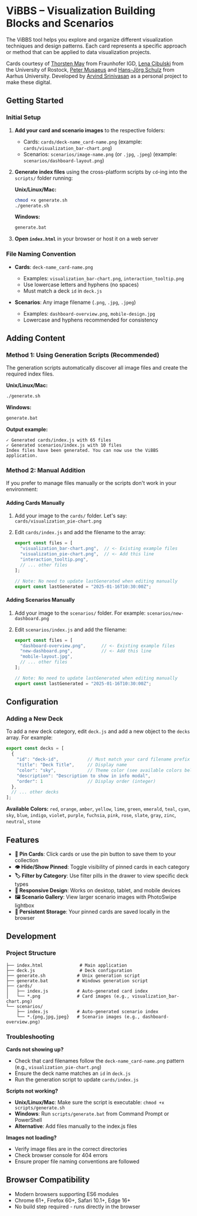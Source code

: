 # ViBBS – Visualization Building Blocks and Scenarios

The ViBBS tool helps you explore and organize different visualization techniques and design patterns. Each card represents a specific approach or method that can be applied to data visualization projects.

Cards courtesy of [Thorsten May](https://www.igd.fraunhofer.de/de/institut/mitarbeitende/thorsten-may.html) from Fraunhofer IGD, [Lena Cibulski](https://lcibulski.github.io/) from the University of Rostock, [Peter Musaeus](https://www.au.dk/en/petermus@au.dk) and [Hans-Jörg Schulz](https://cs.au.dk/~hjschulz/) from Aarhus University. Developed by [Arvind Srinivasan](https://arvindchee.nu/) as a personal project to make these digital.

## Getting Started

### Initial Setup

1. **Add your card and scenario images** to the respective folders:
   - Cards: `cards/deck-name_card-name.png` (example: `cards/visualization_bar-chart.png`)
   - Scenarios: `scenarios/image-name.png` (or `.jpg`, `.jpeg`) (example: `scenarios/dashboard-layout.png`)

2. **Generate index files** using the cross-platform scripts by `cd`-ing into the `scripts/` folder running:

   **Unix/Linux/Mac:**
   ```bash
   chmod +x generate.sh
   ./generate.sh
   ```

   **Windows:**
   ```cmd
   generate.bat
   ```

3. **Open `index.html`** in your browser or host it on a web server

### File Naming Convention

- **Cards**: `deck-name_card-name.png`
  - Examples: `visualization_bar-chart.png`, `interaction_tooltip.png`
  - Use lowercase letters and hyphens (no spaces)
  - Must match a deck `id` in `deck.js`

- **Scenarios**: Any image filename (`.png`, `.jpg`, `.jpeg`)
  - Examples: `dashboard-overview.png`, `mobile-design.jpg`
  - Lowercase and hyphens recommended for consistency

## Adding Content

### Method 1: Using Generation Scripts (Recommended)

The generation scripts automatically discover all image files and create the required index files.

**Unix/Linux/Mac:**
```bash
./generate.sh
```

**Windows:**
```cmd
generate.bat
```

**Output example:**
```
✓ Generated cards/index.js with 65 files
✓ Generated scenarios/index.js with 10 files
Index files have been generated. You can now use the ViBBS application.
```

### Method 2: Manual Addition

If you prefer to manage files manually or the scripts don't work in your environment:

#### Adding Cards Manually

1. Add your image to the `cards/` folder. Let's say: `cards/visualization_pie-chart.png`

2. Edit `cards/index.js` and add the filename to the array:
   ```javascript
   export const files = [
     "visualization_bar-chart.png",  // <- Existing example files
     "visualization_pie-chart.png",  // <- Add this line
     "interaction_tooltip.png",
     // ... other files
   ];
   
   // Note: No need to update lastGenerated when editing manually
   export const lastGenerated = "2025-01-16T10:30:00Z";
   ```

#### Adding Scenarios Manually

1. Add your image to the `scenarios/` folder. For example: `scenarios/new-dashboard.png`

2. Edit `scenarios/index.js` and add the filename:
   ```javascript
   export const files = [
     "dashboard-overview.png",      // <- Existing example files
     "new-dashboard.png",           // <- Add this line
     "mobile-layout.jpg",
     // ... other files
   ];
   
   // Note: No need to update lastGenerated when editing manually
   export const lastGenerated = "2025-01-16T10:30:00Z";
   ```

## Configuration

### Adding a New Deck

To add a new deck category, edit `deck.js` and add a new object to the `decks` array. For example:

```javascript
export const decks = [
  {
    "id": "deck-id",           // Must match your card filename prefix
    "title": "Deck Title",     // Display name
    "color": "sky",            // Theme color (see available colors below)
    "description": "Description to show in info modal",
    "order": 1                 // Display order (integer)
  },
  // ... other decks
];
```

**Available Colors:**
`red`, `orange`, `amber`, `yellow`, `lime`, `green`, `emerald`, `teal`, `cyan`, `sky`, `blue`, `indigo`, `violet`, `purple`, `fuchsia`, `pink`, `rose`, `slate`, `gray`, `zinc`, `neutral`, `stone`

## Features

- **📌 Pin Cards**: Click cards or use the pin button to save them to your collection
- **👁️ Hide/Show Pinned**: Toggle visibility of pinned cards in each category
- **🏷️ Filter by Category**: Use filter pills in the drawer to view specific deck types
- **📱 Responsive Design**: Works on desktop, tablet, and mobile devices
- **🖼️ Scenario Gallery**: View larger scenario images with PhotoSwipe lightbox
- **💾 Persistent Storage**: Your pinned cards are saved locally in the browser

## Development

### Project Structure

```
├── index.html              # Main application
├── deck.js                 # Deck configuration
├── generate.sh            # Unix generation script
├── generate.bat           # Windows generation script
├── cards/
│   ├── index.js           # Auto-generated card index
│   └── *.png              # Card images (e.g., visualization_bar-chart.png)
└── scenarios/
    ├── index.js           # Auto-generated scenario index
    └── *.{png,jpg,jpeg}   # Scenario images (e.g., dashboard-overview.png)
```

### Troubleshooting

**Cards not showing up?**
- Check that card filenames follow the `deck-name_card-name.png` pattern (e.g., `visualization_pie-chart.png`)
- Ensure the deck name matches an `id` in `deck.js`
- Run the generation script to update `cards/index.js`

**Scripts not working?**
- **Unix/Linux/Mac**: Make sure the script is executable: `chmod +x scripts/generate.sh`
- **Windows**: Run `scripts/generate.bat` from Command Prompt or PowerShell
- **Alternative**: Add files manually to the index.js files

**Images not loading?**
- Verify image files are in the correct directories
- Check browser console for 404 errors
- Ensure proper file naming conventions are followed

## Browser Compatibility

- Modern browsers supporting ES6 modules
- Chrome 61+, Firefox 60+, Safari 10.1+, Edge 16+
- No build step required - runs directly in the browser
